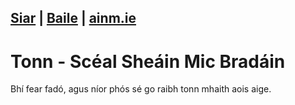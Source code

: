[Siar](/daoine.xml) | [Baile](/index.html) | [ainm.ie](https://www.ainm.ie/Bio.aspx?ID=38)
------------------
# Tonn - Scéal Sheáin Mic Bradáin

Bhí fear fadó, agus níor phós sé go raibh tonn mhaith aois aige.

